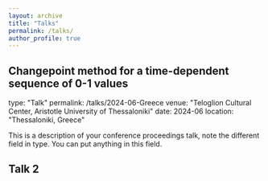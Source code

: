 ```yaml
---
layout: archive
title: "Talks"
permalink: /talks/
author_profile: true
---
```



## Changepoint method for a time-dependent sequence of 0-1 values

type: "Talk"
permalink: /talks/2024-06-Greece
venue: "Teloglion Cultural Center, Aristotle University of Thessaloniki"
date: 2024-06
location: "Thessaloniki, Greece"

This is a description of your conference proceedings talk, note the different field in type. You can put anything in this field.

## Talk 2